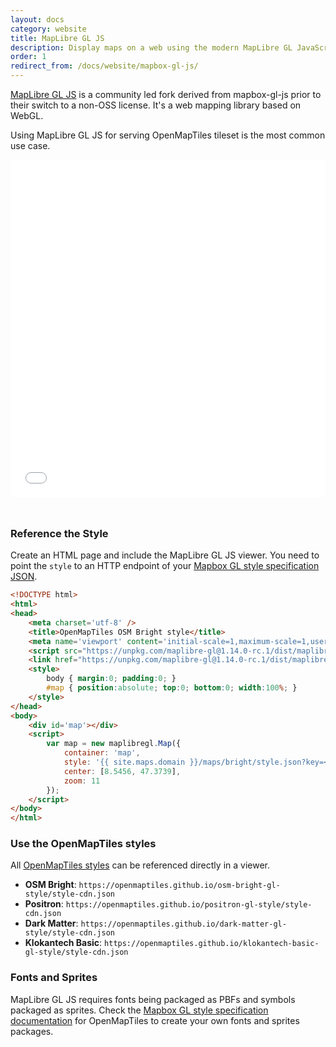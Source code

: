 ```yaml
---
layout: docs
category: website
title: MapLibre GL JS
description: Display maps on a web using the modern MapLibre GL JavaScript library.
order: 1
redirect_from: /docs/website/mapbox-gl-js/
---
```


[MapLibre GL JS](https://www.maplibre.org/) is a community led fork derived from mapbox-gl-js prior to their switch to a non-OSS license. It's a web mapping library based on WebGL.

Using MapLibre GL JS for serving OpenMapTiles tileset is the most common use case.

<iframe src="/maps/maplibre-gl-js.html" frameborder="0" scrolling="0" width="100%" height="540px" style="margin-bottom:25px;"></iframe>

### Reference the Style

Create an HTML page and include the MapLibre GL JS viewer. You need to point the `style` to an HTTP endpoint of your [Mapbox GL style specification JSON](/docs/style/mapbox-gl-style-spec).

```html
<!DOCTYPE html>
<html>
<head>
    <meta charset='utf-8' />
    <title>OpenMapTiles OSM Bright style</title>
    <meta name='viewport' content='initial-scale=1,maximum-scale=1,user-scalable=no' />
    <script src="https://unpkg.com/maplibre-gl@1.14.0-rc.1/dist/maplibre-gl.js"></script>
    <link href="https://unpkg.com/maplibre-gl@1.14.0-rc.1/dist/maplibre-gl.css" rel="stylesheet" />
    <style>
        body { margin:0; padding:0; }
        #map { position:absolute; top:0; bottom:0; width:100%; }
    </style>
</head>
<body>
    <div id='map'></div>
    <script>
        var map = new maplibregl.Map({
            container: 'map',
            style: '{{ site.maps.domain }}/maps/bright/style.json?key=<key>',
            center: [8.5456, 47.3739],
            zoom: 11
        });
    </script>
</body>
</html>
```

### Use the OpenMapTiles styles

All [OpenMapTiles styles](/styles/) can be referenced directly in a viewer.

- **OSM Bright**:
  `https://openmaptiles.github.io/osm-bright-gl-style/style-cdn.json`
- **Positron**:
  `https://openmaptiles.github.io/positron-gl-style/style-cdn.json`
- **Dark Matter**:
  `https://openmaptiles.github.io/dark-matter-gl-style/style-cdn.json`
- **Klokantech Basic**:
  `https://openmaptiles.github.io/klokantech-basic-gl-style/style-cdn.json`

### Fonts and Sprites

MapLibre GL JS requires fonts being packaged as PBFs and symbols packaged as sprites. Check the [Mapbox GL style specification documentation](/docs/style/mapbox-gl-style-spec) for OpenMapTiles to create your own fonts and sprites packages.
